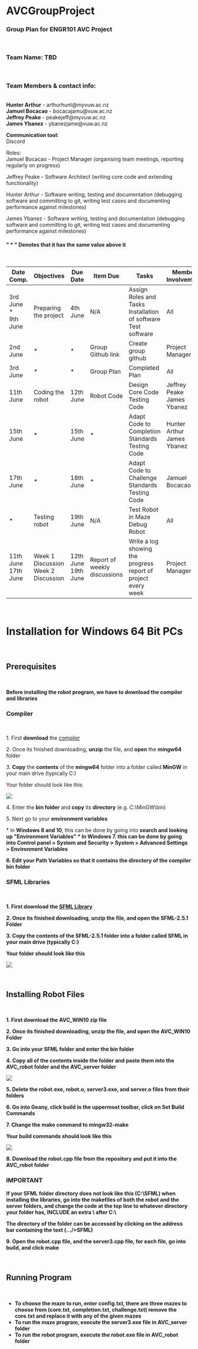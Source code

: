 # AVCGroupProject
<h3>Group Plan for ENGR101 AVC Project</h3> <br>
                                       

<h3>Team Name: TBD</h3> <br>
<h3>Team Members & contact info:</h3> <br>
<b>Hunter Arthur</b> - arthurhunt@myvuw.ac.nz<br>
<b>Jamuel Bocacao</b> - bocacajamu@vuw.ac.nz <br>
<b>Jeffrey Peake</b> - peakejeff@myvuw.ac.nz <br>
<b>James Ybanez</b> - ybanezjame@vuw.ac.nz <br>

<b>Communication tool:</b> <br>
Discord <br>

Roles: <br>
Jamuel Bocacao - Project Manager (organising team meetings, reporting regularly on progress) <br>

Jeffrey Peake - Software Architect (writing core code and extending functionality) <br>

Hunter Arthur - Software writing, testing and documentation (debugging software and committing to
git, writing test cases and documenting performance against milestones) <br>

James Ybanez - Software writing, testing and documentation (debugging software and committing to 
git, writing test cases and documenting performance against milestones) <br>

<h4> " * " Denotes that it has the same value above it </h4> <br>

| Date Comp.     | Objectives                             | Due Date               | Item Due                        | Tasks                                                               | Member Involvement |
|----------------|----------------------------------------|------------------------|---------------------------------|---------------------------------------------------------------------|--------------------|
| 3rd June <br> * <br> 9th June               | Preparing the project                  | 4th June               | N/A                             | Assign Roles and Tasks<br>Installation of software<br>Test software | All                |
| 2nd June       | *                                      | *                      | Group Github link               | Create group github                                                 | Project Manager    |
| 3rd June       | *                                      | *                      | Group Plan                      | Completed Plan                                                      | All                |
| 11th June      | Coding the robot                       | 12th June              | Robot Code                      | Design Core Code<br>Testing Code                                    | Jeffrey Peake<br> James Ybanez|
| 15th June      | *                                      | 15th June              | *                               | Adapt Code to Completion Standards<br>Testing Code                  | Hunter Arthur<br> James Ybanez|
| 17th June      | *                                      | 18th June              | *                               | Adapt Code to Challenge Standards<br>Testing Code                   | Jamuel Bocacao     |
| *              | Testing robot                          | 19th June              | N/A                             | Test Robot in Maze<br>Debug Robot                                   | All                |
| 11th June <br> 17th June| Week 1 Discussion<br>Week 2 Discussion | 12th June<br>19th June | Report of weekly<br>discussions | Write a log showing the progress report of project every week       | Project Manager    |


<br><h1>Installation for Windows 64 Bit PCs</h1><br>
<h2> Prerequisites </h3><br>

<b> Before installing the robot program, we have to download the compiler and libraries </b><br>

<h3> Compiler </h3><br>
<p>1. First <b>download</b> the <a href="https://sourceforge.net/projects/mingw-w64/files/Toolchains%20targetting%20Win64/Personal%20Builds/mingw-builds/7.3.0/threads-posix/seh/x86_64-7.3.0-release-posix-seh-rt_v5-rev0.7z/download">compiler</a></p>
<p>2. Once its finished downloading, <b>unzip</b> the file, and <b>open</b> the <b>mingw64</b> folder</p>
<p>3. <b>Copy</b> the <b>contents</b> of the <b>mingw64</b> folder into a folder called <b>MinGW</b> in your main drive (typically C:)</p>
<p> Your folder should look like this </p>
<img src="https://raw.githubusercontent.com/Team5-AVC-Project/AVC_Project/Challenge/MinGW%20folder.PNG"></img>
<p>4. Enter the <b>bin folder</b> and <b>copy</b> its <b>directory</b> (e.g. C:\MinGW\bin)</p>
<p>5. Next go to your <b>environment variables</b> </p>
* In <b>Windows 8 and 10</b>, this can be done by going into <b>search<b> and <b>looking up "Environment Variables"</b>
* In <b>Windows 7</b>. this can be done by going into <b>Control panel > System and Security > System > Advanced Settings > Environment Variables</b>
<p>6. <b>Edit</b> your <b>Path</b> Variables so that it <b>contains</b> the <b>directory</b> of the <b>compiler bin</b> folder
  
<h3> SFML Libraries </h3><br>
<p>1. First <b>download</b> the <a href="https://www.sfml-dev.org/files/SFML-2.5.1-windows-gcc-7.3.0-mingw-64-bit.zip">SFML Library</a></p>
<p>2. Once its finished downloading, <b>unzip</b> the file, and open the <b>SFML-2.5.1 Folder</b></p>
<p>3. <b>Copy</b> the contents of the <b>SFML-2.5.1</b> folder into a folder called <b>SFML</b> in your main drive (typically C:)</p>
<p> Your folder should look like this </p>
<img src="https://github.com/Team5-AVC-Project/AVC_Project/blob/Challenge/MinGW%20folder.PNG"></img>

<br><h2>Installing Robot Files</h2><br>
<p>1. First <b>download</b> the <b>AVC_WIN10</b> zip file</p>
<p>2. Once its finished downloading, <b>unzip</b> the file, and open the <b>AVC_WIN10 Folder</b></p>
<p>3. <b>Go into</b> your <b>SFML folder</b> and enter the <b>bin folder</b></p>
<p>4. <b>Copy all</b> of the <b>contents inside</b> the folder and <b>paste</b> them into the <b>AVC_robot folder</b> and the <b>AVC_server folder</b></p>
<img src="https://github.com/Team5-AVC-Project/AVC_Project/blob/master/SFMLBin.PNG"></img>
<p>5. <b>Delete</b> the <b>robot.exe, robot.o, server3.exe, and server.o files</b> from their folders</p>
<p>6. <b>Go into Geany</b>, click <b>build</b> in the uppermost toolbar, click on <b>Set Build Commands</b></p>
<p>7. Change the <b>make command to mingw32-make</b></p>
<p>Your build commands should look like this </p>
<img src="https://github.com/Team5-AVC-Project/AVC_Project/blob/master/Build%20Commands.PNG"></img><br>
<p>8. <b>Download</b> the <b>robot.cpp</b> file from the repository and put it into the <b>AVC_robot folder</b></p>
<h3> IMPORTANT </h3>
<p>If your <b>SFML folder directory</b> does <b>not</b> look like this <b>(C:\SFML)</b> when installing the libraries, <b>go</b> into the <b>makefiles</b> of both the <b>robot</b> and the <b>server</b> folders, and <b>change</b> the <b>code</b> at the <b>top line</b> to whatever <b>directory</b> your <b>folder</b> has, <b>INCLUDE</b> an <b>extra \</b> after <b>C:\</b></p>
<p>The <b>directory</b> of the <b>folder</b> can be accessed by <b>clicking</b> on the <b>address bar<b> containing the text <b>(.../>SFML)</b></p>
<p>9. Open the <b>robot.cpp</b> file, and the <b>server3.cpp</b> file, for <b>each file</b>, go into <b>build</b>, and click <b>make</b></p>

<br><h2>Running Program</h2><br>
* To choose the maze to run, enter config.txt, there are three mazes to choose from (core.txt, completion.txt, challenge.txt) remove the core.txt and replace it with any of the given mazes
* To run the maze program, execute the server3.exe file in AVC_server folder
* To run the robot program, execute the robot.exe file in AVC_robot folder

